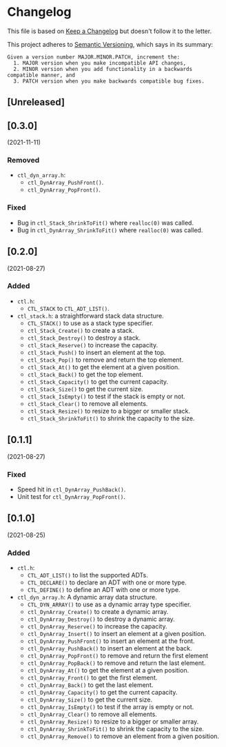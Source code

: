 # Changelog

This file is based on [Keep a Changelog](https://keepachangelog.com/en/1.0.0/) but
doesn't follow it to the letter.

This project adheres to [Semantic Versioning](https://semver.org/spec/v2.0.0.html),
which says in its summary:

    Given a version number MAJOR.MINOR.PATCH, increment the:
      1. MAJOR version when you make incompatible API changes,
      2. MINOR version when you add functionality in a backwards compatible manner, and
      3. PATCH version when you make backwards compatible bug fixes.

## [Unreleased]

## [0.3.0]

(2021-11-11)

### Removed

- `ctl_dyn_array.h`:
  - `ctl_DynArray_PushFront()`.
  - `ctl_DynArray_PopFront()`.

### Fixed

- Bug in `ctl_Stack_ShrinkToFit()` where `realloc(0)` was called.
- Bug in `ctl_DynArray_ShrinkToFit()` where `realloc(0)` was called.

## [0.2.0]

(2021-08-27)

### Added

- `ctl.h`:
  - `CTL_STACK` to `CTL_ADT_LIST()`.
- `ctl_stack.h`: a straightforward stack data structure.
  - `CTL_STACK()` to use as a stack type specifier.
  - `ctl_Stack_Create()` to create a stack.
  - `ctl_Stack_Destroy()` to destroy a stack.
  - `ctl_Stack_Reserve()` to increase the capacity.
  - `ctl_Stack_Push()` to insert an element at the top.
  - `ctl_Stack_Pop()` to remove and return the top element.
  - `ctl_Stack_At()` to get the element at a given position.
  - `ctl_Stack_Back()` to get the top element.
  - `ctl_Stack_Capacity()` to get the current capacity.
  - `ctl_Stack_Size()` to get the current size.
  - `ctl_Stack_IsEmpty()` to test if the stack is empty or not.
  - `ctl_Stack_Clear()` to remove all elements.
  - `ctl_Stack_Resize()` to resize to a bigger or smaller stack.
  - `ctl_Stack_ShrinkToFit()` to shrink the capacity to the size.

## [0.1.1]

(2021-08-27)

### Fixed

- Speed hit in `ctl_DynArray_PushBack()`.
- Unit test for `ctl_DynArray_PopFront()`.

## [0.1.0]

(2021-08-25)

### Added

- `ctl.h`:
  - `CTL_ADT_LIST()` to list the supported ADTs.
  - `CTL_DECLARE()` to declare an ADT with one or more type.
  - `CTL_DEFINE()` to define an ADT with one or more type.
- `ctl_dyn_array.h`: A dynamic array data structure.
  - `CTL_DYN_ARRAY()` to use as a dynamic array type specifier.
  - `ctl_DynArray_Create()` to create a dynamic array.
  - `ctl_DynArray_Destroy()` to destroy a dynamic array.
  - `ctl_DynArray_Reserve()` to increase the capacity.
  - `ctl_DynArray_Insert()` to insert an element at a given position.
  - `ctl_DynArray_PushFront()` to insert an element at the front.
  - `ctl_DynArray_PushBack()` to insert an element at the back.
  - `ctl_DynArray_PopFront()` to remove and return the first element
  - `ctl_DynArray_PopBack()` to remove and return the last element.
  - `ctl_DynArray_At()` to get the element at a given position.
  - `ctl_DynArray_Front()` to get the first element.
  - `ctl_DynArray_Back()` to get the last element.
  - `ctl_DynArray_Capacity()` to get the current capacity.
  - `ctl_DynArray_Size()` to get the current size.
  - `ctl_DynArray_IsEmpty()` to test if the array is empty or not.
  - `ctl_DynArray_Clear()` to remove all elements.
  - `ctl_DynArray_Resize()` to resize to a bigger or smaller array.
  - `ctl_DynArray_ShrinkToFit()` to shrink the capacity to the size.
  - `ctl_DynArray_Remove()` to remove an element from a given position.
